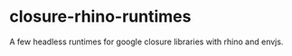 closure-rhino-runtimes
======================

A few headless runtimes for google closure libraries with rhino and envjs. 
